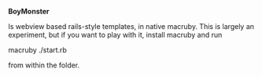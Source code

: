 **BoyMonster**

Is webview based rails-style templates, in native macruby.
This is largely an experiment, but if you want to play with it,
install macruby and run

macruby ./start.rb

from within the folder.